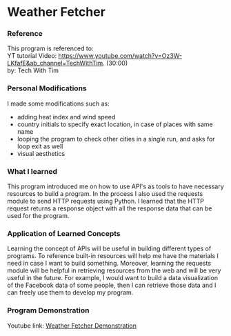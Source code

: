 # Weather Fetcher

### Reference
This program is referenced to:<br />
YT tutorial Video: https://www.youtube.com/watch?v=Oz3W-LKfafE&ab_channel=TechWithTim. (30:00)<br />
by: Tech With Tim

### Personal Modifications
I made some modifications such as:
* adding heat index and wind speed
* country initials to specify exact location, in case of places with same name
* looping the program to check other cities in a single run, and asks for loop exit as well
* visual aesthetics

### What I learned
This program introduced me on how to use API's as tools to have necessary resources to build a program. In the process I also used the requests module to send HTTP requests using Python. I learned that the HTTP request returns a response object with all the response data that can be used for the program.

### Application of Learned Concepts
Learning the concept of APIs will be useful in building different types of programs. To reference built-in resources will help me have the materials I need in case I want to build something. Moreover, learning the requests module will be helpful in retrieving resources from the web and will be very useful in the future. For example, I would want to build a data visualization of the Facebook data of some people, then I can retrieve those data and I can freely use them to develop my program.

### Program Demonstration
Youtube link: [Weather Fetcher Demonstration](https://youtu.be/k33XNC5Av4U)
